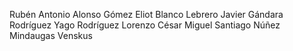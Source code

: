 Rubén Antonio Alonso Gómez
Eliot Blanco Lebrero
Javier Gándara Rodríguez
Yago Rodríguez Lorenzo
César Miguel Santiago Núñez
Mindaugas Venskus